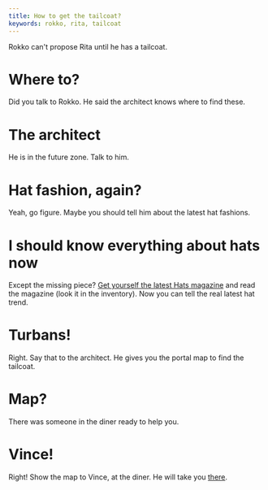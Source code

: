 ```yaml
---
title: How to get the tailcoat?
keywords: rokko, rita, tailcoat
---
```


Rokko can't propose Rita until he has a tailcoat.

# Where to?
Did you talk to Rokko. He said the architect knows where to find these.

# The architect
He is in the future zone. Talk to him.

# Hat fashion, again?
Yeah, go figure. Maybe you should tell him about the latest hat fashions.

# I should know everything about hats now
Except the missing piece? [Get yourself the latest Hats magazine](115-hats-magazine.md) and read the magazine (look it in the inventory). Now you can tell the real latest hat trend.

# Turbans!
Right. Say that to the architect. He gives you the portal map to find the tailcoat.

# Map?
There was someone in the diner ready to help you.

# Vince!
Right! Show the map to Vince, at the diner. He will take you [there](200-back-there/index.md).
